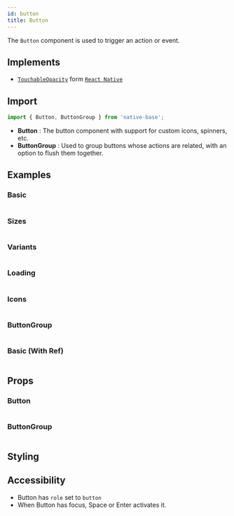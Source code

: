 ```yaml
---
id: button
title: Button
---
```


The `Button` component is used to trigger an action or event.

## Implements

- [`TouchableOpacity`](https://reactnative.dev/docs/touchableopacity) form [`React Native`](https://reactnative.dev)

## Import

```jsx
import { Button, ButtonGroup } from 'native-base';
```

- **Button** : The button component with support for custom icons, spinners, etc.
- **ButtonGroup** : Used to group buttons whose actions are related, with an option to flush them together.

## Examples

### Basic

```ComponentSnackPlayer path=primitives,Button,basic.tsx

```

### Sizes

```ComponentSnackPlayer path=primitives,Button,sizes.tsx

```

### Variants

```ComponentSnackPlayer path=primitives,Button,variants.tsx

```

### Loading

```ComponentSnackPlayer path=primitives,Button,loading.tsx

```

### Icons

```ComponentSnackPlayer path=primitives,Button,icons.tsx

```

### ButtonGroup

```ComponentSnackPlayer path=primitives,Button,ButtonGroup.tsx

```

### Basic (With Ref)

```ComponentSnackPlayer path=primitives,Button,WithRef.tsx

```

## Props

### Button

```ComponentPropTable path=primitives,Button,Button.tsx

```

### ButtonGroup

```ComponentPropTable path=primitives,Button,ButtonGroup.tsx

```

## Styling

## Accessibility

- Button has `role` set to `button`
- When Button has focus, Space or Enter activates it.
